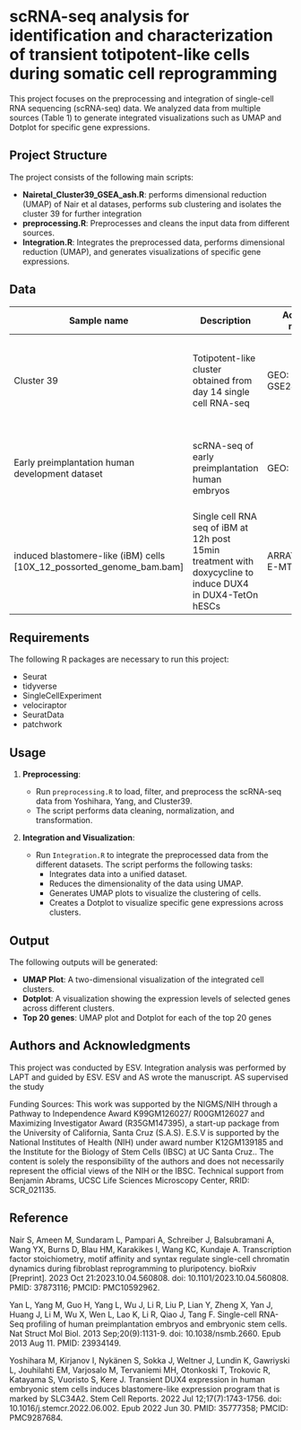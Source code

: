 # scRNA-seq analysis for identification and characterization of transient totipotent-like cells during somatic cell reprogramming

This project focuses on the preprocessing and integration of single-cell RNA sequencing (scRNA-seq) data. We analyzed data from multiple sources (Table 1) to generate integrated visualizations such as UMAP and Dotplot for specific gene expressions.

## Project Structure

The project consists of the following  main scripts:
- **Nairetal_Cluster39_GSEA_ash.R**: performs dimensional reduction (UMAP) of Nair et al datases, performs sub clustering and isolates the cluster 39 for further integration
- **preprocessing.R**: Preprocesses and cleans the input data from different sources.
- **Integration.R**: Integrates the preprocessed data, performs dimensional reduction (UMAP), and generates visualizations of specific gene expressions.

## Data

| **Sample name**                          | **Description**                                                                 | **Accession number**       | **Citation**                                                                                                                                                                                                                            |
|------------------------------------------------|---------------------------------------------------------------------------------|----------------------------|----------------------------------------------------------------------------------------------------------------------------------------------------------------------------------------------------------------------------------------|
| Cluster 39                                    | Totipotent-like cluster obtained from day 14 single cell RNA-seq               | GEO: GSE242424             | Nair et al. (2023). *Transcription factor stoichiometry, motif affinity and syntax regulate single-cell chromatin dynamics during fibroblast reprogramming to pluripotency.* bioRxiv [Preprint]. doi: [10.1101/2023.10.04.560808](https://doi.org/10.1101/2023.10.04.560808). |
| Early preimplantation human development dataset | scRNA-seq of early preimplantation human embryos                                | GEO: GSE36552              | Yan et al. (2013). *Single-cell RNA-Seq profiling of human preimplantation embryos and embryonic stem cells.* Nat Struct Mol Biol. doi: [10.1038/nsmb.2660](https://doi.org/10.1038/nsmb.2660). PMID: 23934149.                                                        |
| induced blastomere-like (iBM) cells [10X_12_possorted_genome_bam.bam] | Single cell RNA seq of iBM at 12h post 15min treatment with doxycycline to induce DUX4 in DUX4-TetOn hESCs | ARRAY_EXPRESS: E-MTAB-10581 | Yoshihara et al. (2022). *Transient DUX4 expression in human embryonic stem cells induces blastomere-like expression program that is marked by SLC34A2.* Stem Cell Reports. doi: [10.1016/j.stemcr.2022.06.002](https://doi.org/10.1016/j.stemcr.2022.06.002). |

## Requirements

The following R packages are necessary to run this project:
- Seurat
- tidyverse
- SingleCellExperiment
- velociraptor
- SeuratData
- patchwork

## Usage

1. **Preprocessing**:
   - Run `preprocessing.R` to load, filter, and preprocess the scRNA-seq data from Yoshihara, Yang, and Cluster39.
   - The script performs data cleaning, normalization, and transformation.

2. **Integration and Visualization**:
   - Run `Integration.R` to integrate the preprocessed data from the different datasets. The script performs the following tasks:
     - Integrates data into a unified dataset.
     - Reduces the dimensionality of the data using UMAP.
     - Generates UMAP plots to visualize the clustering of cells.
     - Creates a Dotplot to visualize specific gene expressions across clusters.

## Output

The following outputs will be generated:
- **UMAP Plot**: A two-dimensional visualization of the integrated cell clusters.
- **Dotplot**: A visualization showing the expression levels of selected genes across different clusters.
- **Top 20 genes**: UMAP plot and Dotplot for each of the top 20 genes

## Authors and Acknowledgments

This project was conducted by ESV. Integration analysis was performed by LAPT and guided by ESV. ESV and AS wrote the manuscript. AS supervised the study

Funding Sources: This work was supported by the NIGMS/NIH through a Pathway to Independence Award K99GM126027/ R00GM126027 and Maximizing Investigator Award (R35GM147395), a start-up package from the University of California, Santa Cruz (S.A.S). E.S.V is supported by the National Institutes of Health (NIH) under award number K12GM139185 and the Institute for the Biology of Stem Cells (IBSC) at UC Santa Cruz.. The content is solely the responsibility of the authors and does not necessarily represent the official views of the NIH or the IBSC. Technical support from Benjamin Abrams, UCSC Life Sciences Microscopy Center, RRID: SCR_021135.

## Reference

Nair S, Ameen M, Sundaram L, Pampari A, Schreiber J, Balsubramani A, Wang YX, Burns D, Blau HM, Karakikes I, Wang KC, Kundaje A. Transcription factor stoichiometry, motif affinity and syntax regulate single-cell chromatin dynamics during fibroblast reprogramming to pluripotency. bioRxiv [Preprint]. 2023 Oct 21:2023.10.04.560808. doi: 10.1101/2023.10.04.560808. PMID: 37873116; PMCID: PMC10592962.

Yan L, Yang M, Guo H, Yang L, Wu J, Li R, Liu P, Lian Y, Zheng X, Yan J, Huang J, Li M, Wu X, Wen L, Lao K, Li R, Qiao J, Tang F. Single-cell RNA-Seq profiling of human preimplantation embryos and embryonic stem cells. Nat Struct Mol Biol. 2013 Sep;20(9):1131-9. doi: 10.1038/nsmb.2660. Epub 2013 Aug 11. PMID: 23934149.			

Yoshihara M, Kirjanov I, Nykänen S, Sokka J, Weltner J, Lundin K, Gawriyski L, Jouhilahti EM, Varjosalo M, Tervaniemi MH, Otonkoski T, Trokovic R, Katayama S, Vuoristo S, Kere J. Transient DUX4 expression in human embryonic stem cells induces blastomere-like expression program that is marked by SLC34A2. Stem Cell Reports. 2022 Jul 12;17(7):1743-1756. doi: 10.1016/j.stemcr.2022.06.002. Epub 2022 Jun 30. PMID: 35777358; PMCID: PMC9287684.			

